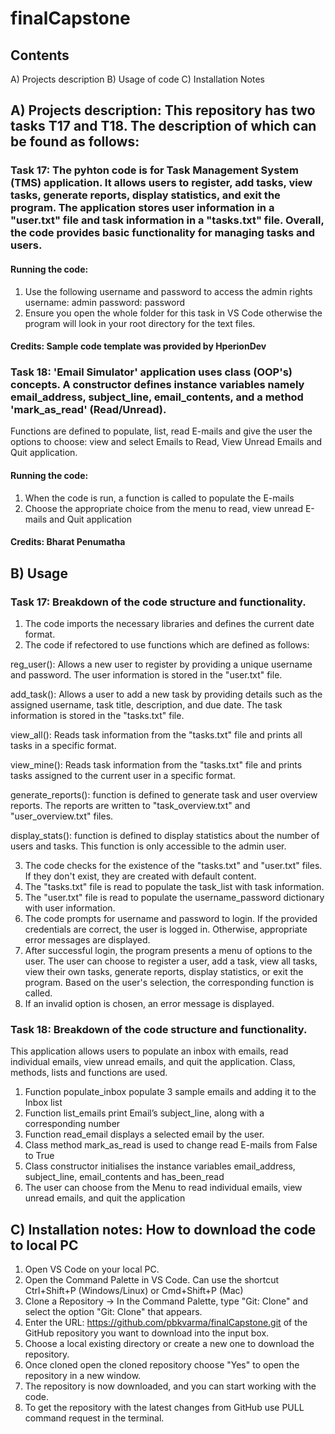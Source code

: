 # finalCapstone
## Contents
A) Projects description
B) Usage of code
C) Installation Notes

## A) Projects description: This repository has two tasks T17 and T18. The description of which can be found as follows:

### Task 17: The pyhton code is for Task Management System (TMS) application. It allows users to register, add tasks, view tasks, generate reports, display statistics, and exit the program. The application stores user information in a "user.txt" file and task information in a "tasks.txt" file. Overall, the code provides basic functionality for managing tasks and users.
#### Running the code: 
1. Use the following username and password to access the admin rights 
  username: admin
  password: password
2. Ensure you open the whole folder for this task in VS Code otherwise the program will look in your root directory for the text files.
#### Credits: Sample code template was provided by HperionDev 

### Task 18: 'Email Simulator' application uses class (OOP's) concepts. A constructor defines instance variables namely email_address, subject_line, email_contents, and a method 'mark_as_read' (Read/Unread).
Functions are defined to populate, list, read E-mails and give the user the options to choose: view and select Emails to Read, View Unread Emails and Quit application.
#### Running the code: 
1. When the code is run, a function is called to populate the E-mails
2. Choose the appropriate choice from the menu to read, view unread E-mails and Quit application
#### Credits: Bharat Penumatha

## B) Usage
### Task 17: Breakdown of the code structure and functionality.
1. The code imports the necessary libraries and defines the current date format. 
2. The code if refectored to use functions which are defined as follows:
   
  reg_user(): Allows a new user to register by providing a unique username and password. The user information is stored in the "user.txt"   file.

  add_task(): Allows a user to add a new task by providing details such as the assigned username, task title, description, and due date.     The task information is stored in the "tasks.txt" file.

  view_all(): Reads task information from the "tasks.txt" file and prints all tasks in a specific format.

  view_mine(): Reads task information from the "tasks.txt" file and prints tasks assigned to the current user in a specific format.

  generate_reports():  function is defined to generate task and user overview reports. The reports are written to "task_overview.txt" and   "user_overview.txt" files.

  display_stats(): function is defined to display statistics about the number of users and tasks. This function is only accessible to the   admin user.

3. The code checks for the existence of the "tasks.txt" and "user.txt" files. If they don't exist, they are created with default content.
4. The "tasks.txt" file is read to populate the task_list with task information.
5. The "user.txt" file is read to populate the username_password dictionary with user information.
6. The code prompts for username and password to login. If the provided credentials are correct, the user is logged in. Otherwise, appropriate error messages are displayed.
7. After successful login, the program presents a menu of options to the user. The user can choose to register a user, add a task, view all tasks, view their own tasks, generate reports, display statistics, or exit the program.
Based on the user's selection, the corresponding function is called.
8. If an invalid option is chosen, an error message is displayed.

### Task 18: Breakdown of the code structure and functionality.
This application allows users to populate an inbox with emails, read individual emails, view unread emails, and quit the application. Class, methods, lists and functions are used.
1. Function populate_inbox populate 3 sample emails and adding it to the Inbox list
2. Function list_emails print Email’s subject_line, along with a corresponding number
3. Function read_email displays a selected email by the user.
4. Class method mark_as_read is used to change read E-mails from False to True
5. Class constructor initialises the instance variables email_address, subject_line, email_contents and has_been_read
6. The user can choose from the Menu to read individual emails, view unread emails, and quit the application

## C) Installation notes: How to download the code to local PC
1. Open VS Code on your local PC.
2. Open the Command Palette in VS Code. Can use the shortcut Ctrl+Shift+P (Windows/Linux) or Cmd+Shift+P (Mac)
3. Clone a Repository -> In the Command Palette, type "Git: Clone" and select the option "Git: Clone" that appears. 
4. Enter the URL: https://github.com/pbkvarma/finalCapstone.git of the GitHub repository you want to download into the input box.
5. Choose a  local existing directory or create a new one to download the repository.
6. Once cloned open the cloned repository choose "Yes" to open the repository in a new window.
7. The repository is now downloaded, and you can start working with the code. 
8. To get the repository with the latest changes from GitHub use PULL command request in the terminal.




